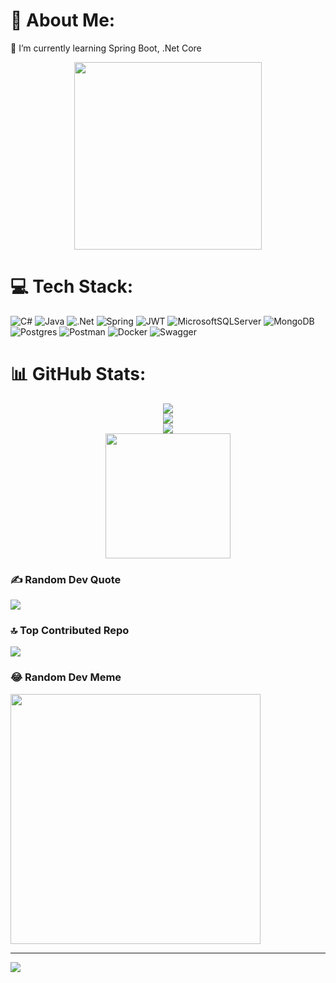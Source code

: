 # 💫 About Me:
🌱 I’m currently learning Spring Boot, .Net Core
<div align="center"><img height="300" src="https://octodex.github.com/images/daftpunktocat-guy.gif" /></div>

# 💻 Tech Stack:
![C#](https://img.shields.io/badge/c%23-%23239120.svg?style=for-the-badge&logo=csharp&logoColor=white) ![Java](https://img.shields.io/badge/java-%23ED8B00.svg?style=for-the-badge&logo=openjdk&logoColor=white) ![.Net](https://img.shields.io/badge/.NET-5C2D91?style=for-the-badge&logo=.net&logoColor=white) ![Spring](https://img.shields.io/badge/spring-%236DB33F.svg?style=for-the-badge&logo=spring&logoColor=white) ![JWT](https://img.shields.io/badge/JWT-black?style=for-the-badge&logo=JSON%20web%20tokens) ![MicrosoftSQLServer](https://img.shields.io/badge/Microsoft%20SQL%20Server-CC2927?style=for-the-badge&logo=microsoft%20sql%20server&logoColor=white) ![MongoDB](https://img.shields.io/badge/MongoDB-%234ea94b.svg?style=for-the-badge&logo=mongodb&logoColor=white) ![Postgres](https://img.shields.io/badge/postgres-%23316192.svg?style=for-the-badge&logo=postgresql&logoColor=white) ![Postman](https://img.shields.io/badge/Postman-FF6C37?style=for-the-badge&logo=postman&logoColor=white) ![Docker](https://img.shields.io/badge/docker-%230db7ed.svg?style=for-the-badge&logo=docker&logoColor=white) ![Swagger](https://img.shields.io/badge/-Swagger-%23Clojure?style=for-the-badge&logo=swagger&logoColor=white)

# 📊 GitHub Stats:
<div align="center">
  <img src="https://github-readme-stats.vercel.app/api?username=oguzhansecgel&theme=dark&hide_border=false&include_all_commits=true&count_private=true"/><br/>
  <img src="https://github-readme-streak-stats.herokuapp.com/?user=oguzhansecgel&theme=dark&hide_border=false"/><br/>
  <img src="https://github-readme-stats.vercel.app/api/top-langs/?username=oguzhansecgel&theme=dark&hide_border=false&include_all_commits=true&count_private=true&layout=compact"/><br/>
<img height=200 align="center" src="[https://github-readme-stats.vercel.app/api?username=oguzhansecgel](https://github-readme-stats.vercel.app/api/wakatime?username=oguzhansecgel&layout=compact&theme=dark)" />

</div>

### ✍️ Random Dev Quote
![](https://quotes-github-readme.vercel.app/api?type=horizontal&theme=radical)

### 🔝 Top Contributed Repo
![](https://github-contributor-stats.vercel.app/api?username=oguzhansecgel&limit=5&theme=dark&combine_all_yearly_contributions=true)

### 😂 Random Dev Meme
<img src='https://randommeme-five.vercel.app/' style="height: 400px;"/>

---
[![](https://visitcount.itsvg.in/api?id=oguzhansecgel&icon=0&color=0)](https://visitcount.itsvg.in)

<!-- Proudly created with GPRM ( https://gprm.itsvg.in ) -->
